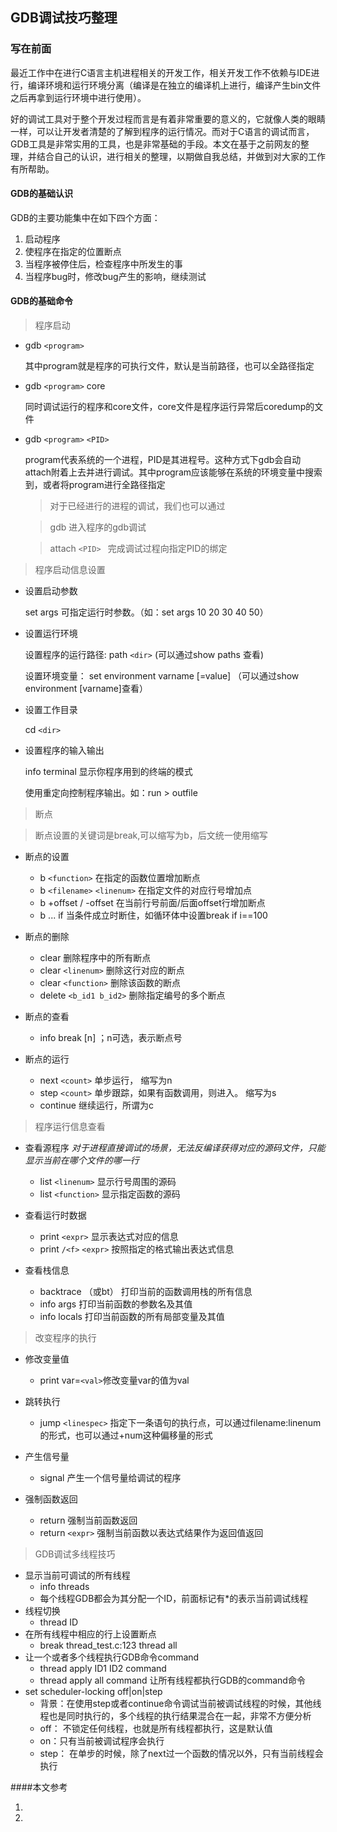 ## GDB调试技巧整理
### 写在前面 ###
最近工作中在进行C语言主机进程相关的开发工作，相关开发工作不依赖与IDE进行，编译环境和运行环境分离（编译是在独立的编译机上进行，编译产生bin文件之后再拿到运行环境中进行使用）。

好的调试工具对于整个开发过程而言是有着非常重要的意义的，它就像人类的眼睛一样，可以让开发者清楚的了解到程序的运行情况。而对于C语言的调试而言，GDB工具是非常实用的工具，也是非常基础的手段。本文在基于之前网友的整理，并结合自己的认识，进行相关的整理，以期做自我总结，并做到对大家的工作有所帮助。

#### GDB的基础认识

GDB的主要功能集中在如下四个方面：

1. 启动程序
2. 使程序在指定的位置断点
3. 当程序被停住后，检查程序中所发生的事
4. 当程序bug时，修改bug产生的影响，继续测试

#### GDB的基础命令

> 程序启动

- gdb ``<program>``
    
    其中program就是程序的可执行文件，默认是当前路径，也可以全路径指定
    
- gdb ``<program>`` core

    同时调试运行的程序和core文件，core文件是程序运行异常后coredump的文件  
- gdb ``<program>`` ``<PID>`` 

    program代表系统的一个进程，PID是其进程号。这种方式下gdb会自动attach附着上去并进行调试。其中program应该能够在系统的环境变量中搜索到，或者将program进行全路径指定
    > 对于已经进行的进程的调试，我们也可以通过
    
    > gdb  进入程序的gdb调试
    
    > attach ``<PID> `` 完成调试过程向指定PID的绑定

       
> 程序启动信息设置

- 设置启动参数

     set args 可指定运行时参数。（如：set args 10 20 30 40 50）
- 设置运行环境
     
     设置程序的运行路径: path ``<dir>``  (可以通过show paths 查看) 

     设置环境变量： set environment varname [=value] （可以通过show environment [varname]查看）
- 设置工作目录

     cd ``<dir>`` 
- 设置程序的输入输出

     info terminal 显示你程序用到的终端的模式
      
     使用重定向控制程序输出。如：run > outfile
   
> 断点

  > 断点设置的关键词是break,可以缩写为b，后文统一使用缩写

- 断点的设置

   - b ``<function>`` 在指定的函数位置增加断点
   - b ``<filename>`` ``<linenum>`` 在指定文件的对应行号增加点
   - b +offset / -offset 在当前行号前面/后面offset行增加断点
   - b ... if <condition> 当条件成立时断住，如循环体中设置break if i==100
   
- 断点的删除

   - clear 删除程序中的所有断点
   - clear ``<linenum>`` 删除这行对应的断点
   - clear ``<function>`` 删除该函数的断点
   - delete ``<b_id1 b_id2>`` 删除指定编号的多个断点
   
 
- 断点的查看

   - info break [n] ；n可选，表示断点号
   
- 断点的运行
   - next ``<count>`` 单步运行， 缩写为n
   - step ``<count>`` 单步跟踪，如果有函数调用，则进入。 缩写为s
   - continue 继续运行，所谓为c

> 程序运行信息查看

- 查看源程序  *对于进程直接调试的场景，无法反编译获得对应的源码文件，只能显示当前在哪个文件的哪一行*

   - list ``<linenum>`` 显示行号周围的源码
   - list ``<function>`` 显示指定函数的源码
 
- 查看运行时数据
   - print ``<expr>`` 显示表达式对应的信息 
   - print ``/<f>`` ``<expr>`` 按照指定的格式输出表达式信息
- 查看栈信息
   - backtrace （或bt） 打印当前的函数调用栈的所有信息
   - info args 打印当前函数的参数名及其值
   - info locals 打印当前函数的所有局部变量及其值
> 改变程序的执行

- 修改变量值  

   - print var=``<val>``修改变量var的值为val
- 跳转执行

   - jump ``<linespec>`` 指定下一条语句的执行点，可以通过filename:linenum的形式，也可以通过+num这种偏移量的形式
 
- 产生信号量

   - signal <singal> 产生一个信号量给调试的程序
- 强制函数返回 

   - return 强制当前函数返回
   - return ``<expr>`` 强制当前函数以表达式结果作为返回值返回

> GDB调试多线程技巧

- 显示当前可调试的所有线程
   - info threads 
   - 每个线程GDB都会为其分配一个ID，前面标记有*的表示当前调试线程
- 线程切换
   - thread ID
- 在所有线程中相应的行上设置断点
   - break thread_test.c:123 thread all 
- 让一个或者多个线程执行GDB命令command
   - thread apply ID1 ID2 command 
   - thread apply all command 让所有线程都执行GDB的command命令
- set scheduler-locking off|on|step
   - 背景：在使用step或者continue命令调试当前被调试线程的时候，其他线程也是同时执行的，多个线程的执行结果混合在一起，非常不方便分析
   - off： 不锁定任何线程，也就是所有线程都执行，这是默认值
   - on：只有当前被调试程序会执行
   - step： 在单步的时候，除了next过一个函数的情况以外，只有当前线程会执行	  

####本文参考
1. [用GDB调试程序]: http://wiki.ubuntu.org.cn/index.php?title=%E7%94%A8GDB%E8%B0%83%E8%AF%95%E7%A8%8B%E5%BA%8F&variant=zh-cn
2. [Linux gdb设置和管理断点]: http://www.cnblogs.com/rosesmall/archive/2012/04/13/2445527.html